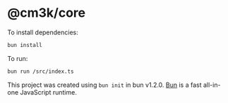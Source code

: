 # @cm3k/core

To install dependencies:

```bash
bun install
```

To run:

```bash
bun run /src/index.ts
```

This project was created using `bun init` in bun v1.2.0. [Bun](https://bun.sh) is a fast all-in-one JavaScript runtime.
